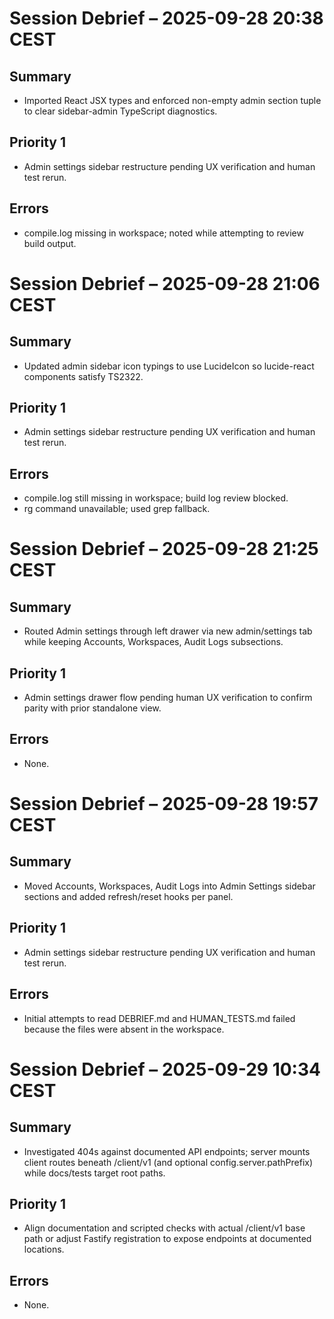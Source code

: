 # Session Debrief – 2025-09-28 20:38 CEST

## Summary
- Imported React JSX types and enforced non-empty admin section tuple to clear sidebar-admin TypeScript diagnostics.

## Priority 1
- Admin settings sidebar restructure pending UX verification and human test rerun.

## Errors
- compile.log missing in workspace; noted while attempting to review build output.


# Session Debrief – 2025-09-28 21:06 CEST

## Summary
- Updated admin sidebar icon typings to use LucideIcon so lucide-react components satisfy TS2322.

## Priority 1
- Admin settings sidebar restructure pending UX verification and human test rerun.

## Errors
- compile.log still missing in workspace; build log review blocked.
- rg command unavailable; used grep fallback.


# Session Debrief – 2025-09-28 21:25 CEST

## Summary
- Routed Admin settings through left drawer via new admin/settings tab while keeping Accounts, Workspaces, Audit Logs subsections.

## Priority 1
- Admin settings drawer flow pending human UX verification to confirm parity with prior standalone view.

## Errors
- None.


# Session Debrief – 2025-09-28 19:57 CEST

## Summary
- Moved Accounts, Workspaces, Audit Logs into Admin Settings sidebar sections and added refresh/reset hooks per panel.

## Priority 1
- Admin settings sidebar restructure pending UX verification and human test rerun.

## Errors
- Initial attempts to read DEBRIEF.md and HUMAN_TESTS.md failed because the files were absent in the workspace.

# Session Debrief – 2025-09-29 10:34 CEST

## Summary
- Investigated 404s against documented API endpoints; server mounts client routes beneath /client/v1 (and optional config.server.pathPrefix) while docs/tests target root paths.

## Priority 1
- Align documentation and scripted checks with actual /client/v1 base path or adjust Fastify registration to expose endpoints at documented locations.

## Errors
- None.

